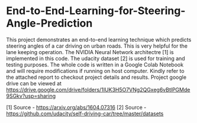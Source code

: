 # End-to-End-Learning-for-Steering-Angle-Prediction
This project demonstrates an end-to-end learning technique which predicts steering angles of a car driving on urban roads. This is very helpful for the lane keeping operation.
The NVIDIA Neural Network architectre [1] is implemented in this code. The udacity dataset [2] is used for training and testing purposes. The whole code is written in a Google Colab Notebook and will require modifications if running on host computer. 
Kindly refer to the attached report to checkout project details and results.
Project google drive can be viewed at https://drive.google.com/drive/folders/1IUK3H5O7VNg2QGxeg6vBtlPGMde9SGkv?usp=sharing

[1] Source - https://arxiv.org/abs/1604.07316
[2] Source - https://github.com/udacity/self-driving-car/tree/master/datasets
